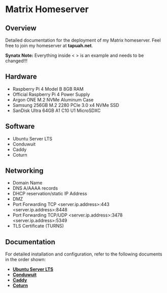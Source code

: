 # Matrix Homeserver

## Overview

Detailed documentation for the deployment of my Matrix homeserver.
Feel free to join my homeserver at **tapuah.net**.

**Synatx Note:** Everything inside < > is an example and needs to be changed!!!

## Hardware

- Raspberry Pi 4 Model B 8GB RAM
- Official Raspberry Pi 4 Power Supply
- Argon ONE M.2 NVMe Aluminum Case
- Samsung 256GB M.2 2280 PCIe 3.0 x4 NVMe SSD
- SanDisk Ultra 64GB A1 C10 U1 MicroSDXC

## Software

- Ubuntu Server LTS
- Conduwuit
- Caddy
- Coturn

## Networking

- Domain Name
- DNS A/AAAA records
- DHCP reservation/static IP Address
- DMZ
- Port Forwarding TCP <server.ip.address>:443 <server.ip.address>:8448
- Port Forwarding TCP/UDP <server.ip.address>:3478 <server.ip.address>:5349
- TLS Certificate (TURNS)

## Documentation

For detailed installation and configuration, refer to the following documents in the order shown:

- **[Ubuntu Server LTS](docs/UBUNTU.md)**
- **[Conduwuit](docs/CONDUWUIT.md)**
- **[Caddy](docs/CADDY.md)**
- **[Coturn](docs/COTURN.md)**
